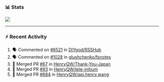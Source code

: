 ### :bar_chart: Stats

<a href="#">
  <img align="center" src="https://github-readme-stats.vercel.app/api?username=henryqw&count_private=true&show_icons=true" />
</a>
<!-- <a href="#">
  <img align="center" src="https://github-readme-stats-git-master.henryqw.vercel.app/api/top-langs/?username=HenryQW&layout=compact" />
</a> -->

---

### :zap: Recent Activity

<!--START_SECTION:activity-->

1. 🗣 Commented on [#6521](https://github.com/DIYgod/RSSHub/issues/6521) in [DIYgod/RSSHub](https://github.com/DIYgod/RSSHub)
2. 🗣 Commented on [#1028](https://github.com/glushchenko/fsnotes/issues/1028) in [glushchenko/fsnotes](https://github.com/glushchenko/fsnotes)
3. 🎉 Merged PR [#67](https://github.com/HenryQW/Thank-You-Japan/pull/67) in [HenryQW/Thank-You-Japan](https://github.com/HenryQW/Thank-You-Japan)
4. 🎉 Merged PR [#93](https://github.com/HenryQW/tele-initium/pull/93) in [HenryQW/tele-initium](https://github.com/HenryQW/tele-initium)
5. 🎉 Merged PR [#684](https://github.com/HenryQW/api.henry.wang/pull/684) in [HenryQW/api.henry.wang](https://github.com/HenryQW/api.henry.wang)
<!--END_SECTION:activity-->
